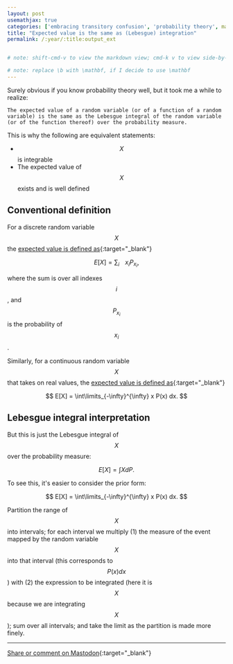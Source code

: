 ```yaml
---
layout: post
usemathjax: true
categories: ['embracing transitory confusion', 'probability theory', math]
title: "Expected value is the same as (Lebesgue) integration"
permalink: /:year/:title:output_ext


# note: shift-cmd-v to view the markdown view; cmd-k v to view side-by-side, then can do 'toggle preview locking' command in the 3 dots in the preview tab

# note: replace \b with \mathbf, if I decide to use \mathbf
---
```


Surely obvious if you know probability theory well, but it took me a while to realize: 

`The expected value of a random variable (or of a function of a random variable) is the same as the Lebesgue integral of the random variable (or of the function thereof) over the probability measure.`

This is why the following are equivalent statements:

- $$X$$ is integrable
- The expected value of $$X$$ exists and is well defined

Conventional definition
----------

For a discrete random variable $$X$$ the [expected value is defined as](https://en.wikipedia.org/wiki/Expected_value#Random_variables_with_finitely_many_outcomes){:target="_blank"}

$$
\begin{equation}
E[X] = \sum_{i\ \ \ \ } x_i P_{x_i},
\end{equation}
$$

where the sum is over all indexes $$i$$, and $$P_{x_i}$$ is the probability of $$x_i$$.

Similarly, for a continuous random variable $$X$$ that takes on real values, the [expected value is defined as](https://en.wikipedia.org/wiki/Expected_value#Random_variables_with_density){:target="_blank"}

$$
E[X] = \int\limits_{-\infty}^{\infty} x P(x) dx.
$$

Lebesgue integral interpretation
-----

But this is just the Lebesgue integral of $$X$$ over the probability measure:

$$
E[X] = \int X dP.
$$

To see this, it's easier to consider the prior form:

$$
E[X] = \int\limits_{-\infty}^{\infty} x P(x) dx.
$$

Partition the range of $$X$$ into intervals; for each interval we multiply (1) the measure of the event mapped by the random variable $$X$$ into that interval (this corresponds to $$P(x)dx$$) with (2) the expression to be integrated (here it is $$X$$ because we are integrating $$X$$); sum over all intervals; and take the limit as the partition is made more finely.


---

[Share or comment on Mastodon](https://hachyderm.io/@Sunfishstanford/111848900096912297){:target="_blank"}


[//]: # (Bing prompt: Convert the following text to latex format,  only putting the math equation parts between the latex delimiters, and using $$ for the latex delimiters for both math mode and display math mode.)
